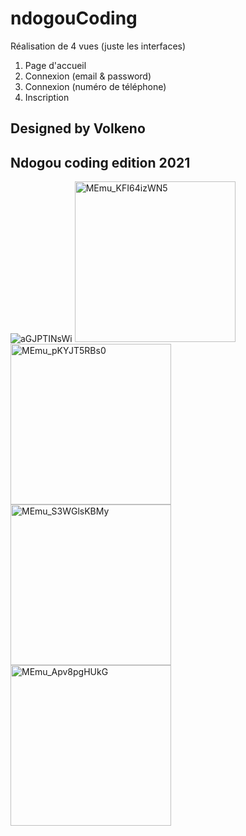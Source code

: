 # ndogouCoding
Réalisation de 4 vues (juste les interfaces)
1. Page d'accueil
2. Connexion (email & password)
3. Connexion (numéro de téléphone)
4. Inscription

## Designed by Volkeno 
## Ndogou coding edition 2021

![aGJPTINsWi](https://user-images.githubusercontent.com/66759704/119067986-c982df00-b9d2-11eb-98df-a5f54e1a6d4e.gif)
<img width="257" alt="MEmu_KFI64izWN5" src="https://user-images.githubusercontent.com/66759704/119067954-ba039600-b9d2-11eb-9f7a-d29d8d8017bd.png">
<img width="257" alt="MEmu_pKYJT5RBs0" src="https://user-images.githubusercontent.com/66759704/119067965-c0920d80-b9d2-11eb-9a23-3b7e75aa35b0.png">
<img width="257" alt="MEmu_S3WGlsKBMy" src="https://user-images.githubusercontent.com/66759704/119067974-c38cfe00-b9d2-11eb-8159-1b72b8745a65.png">
<img width="257" alt="MEmu_Apv8pgHUkG" src="https://user-images.githubusercontent.com/66759704/119067980-c5ef5800-b9d2-11eb-97e8-82482a63fdb0.png">
